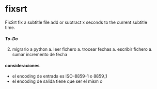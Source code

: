 fixsrt
======

FixSrt fix a subtitle file add or subtract x seconds to the current subtitle time.

#### *To-Do*

2. migrarlo a python
   a. leer fichero
   a. trocear fechas
   a. escribir fichero
   a. sumar incremento de fecha
   
#### consideraciones
- el encoding de entrada es ISO-8859-1 o 8859_1
- el encoding de salida tiene que ser el mism o
 